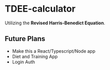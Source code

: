 # TDEE-calculator
<p>Utilizing the <strong>Revised Harris-Benedict Equation</Strong>.</p>

## Future Plans 
- Make this a React/Typescript/Node app
- Diet and Training App
- Login Auth

